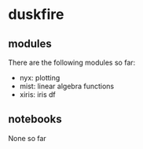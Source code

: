 # duskfire 

## modules

There are the following modules so far: 
- nyx: plotting
- mist: linear algebra functions
- xiris: iris df 

## notebooks 

None so far 